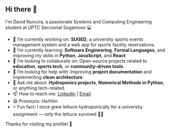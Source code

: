 ## Hi there 👋

I'm David Nuncira, a passionate Systems and Computing Engineering student at UPTC Seccional Sogamoso 💻

- 🔭 I’m currently working on: **SUGED**, a university sports events management system and a web app for sports facility reservations.
- 🌱 I’m currently learning: **Software Engineering**, **Formal Languages**, and improving my skills in **Python**, **JavaScript**, and **React**.
- 👯 I’m looking to collaborate on: Open-source projects related to **education**, **sports tech**, or **community-driven tools**.
- 🤔 I’m looking for help with: Improving **project documentation** and implementing **clean architecture**.
- 💬 Ask me about: **Hydroponics projects**, **Numerical Methods in Python**, or anything tech-related.
- 📫 How to reach me: [LinkedIn](https://www.linkedin.com/in/david-felipe-nuncira-vargas-7b8450299/) | [Email](dafenuva123@gmail.com)
- 😄 Pronouns: He/Him
- ⚡ Fun fact: I once grew lettuce hydroponically for a university assignment — only the lettuce survived 🌱😅

Thanks for visiting my profile! 🚀
